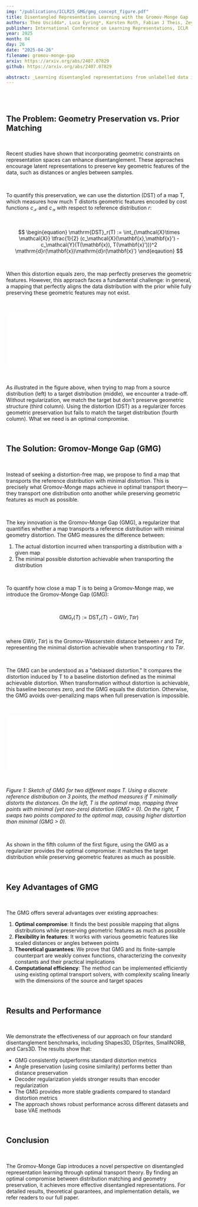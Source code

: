 ```yaml
---
img: "/publications/ICLR25_GMG/gmg_concept_figure.pdf"
title: Disentangled Representation Learning with the Gromov-Monge Gap
authors: Théo Uscidda*, Luca Eyring*, Karsten Roth, Fabian J Theis, Zeynep Akata*, Marco Cuturi*
publisher: International Conference on Learning Representations, ICLR
year: 2025
month: 04
day: 26
date: "2025-04-26"
filename: gromov-monge-gap
arxiv: https://arxiv.org/abs/2407.07829
github: https://arxiv.org/abs/2407.07829

abstract: _Learning disentangled representations from unlabelled data is a fundamental challenge in machine learning. Solving it may unlock other problems, such as generalization, interpretability, or fairness. Although remarkably challenging to solve in theory, disentanglement is often achieved in practice through prior matching. Furthermore, recent works have shown that prior matching approaches can be enhanced by leveraging geometrical considerations, e.g., by learning representations that preserve geometric features of the data, such as distances or angles between points. However, matching the prior while preserving geometric features is challenging, as a mapping that fully preserves these features while aligning the data distribution with the prior does not exist in general. To address these challenges, we introduce a novel approach to disentangled representation learning based on quadratic optimal transport. We formulate the problem using Gromov-Monge maps that transport one distribution onto another with minimal distortion of predefined geometric features, preserving them as much as can be achieved. To compute such maps, we propose the Gromov-Monge-Gap (GMG), a regularizer quantifying whether a map moves a reference distribution with minimal geometry distortion. We demonstrate the effectiveness of our approach for disentanglement across four standard benchmarks, outperforming other methods leveraging geometric considerations._
---
```


</br>

</br>

## The Problem: Geometry Preservation vs. Prior Matching

</br>

Recent studies have shown that incorporating geometric constraints on representation spaces can enhance disentanglement. These approaches encourage latent representations to preserve key geometric features of the data, such as distances or angles between samples. 

</br>

To quantify this preservation, we can use the distortion (DST) of a map T, which measures how much T distorts geometric features encoded by cost functions $c_\mathcal{X}$ and $c_\mathcal{Y}$ with respect to reference distribution $r$:

</br>

$$
\begin{equation}
\mathrm{DST}_r(T) := \int_{\mathcal{X}\times \mathcal{X}} \tfrac{1}{2} (c_\mathcal{X}(\mathbf{x},\mathbf{x}') - c_\mathcal{Y}(T(\mathbf{x}), T(\mathbf{x}')))^2 \mathrm{d}r(\mathbf{x})\mathrm{d}r(\mathbf{x}')
\end{eqaution}
$$

</br>

When this distortion equals zero, the map perfectly preserves the geometric features. However, this approach faces a fundamental challenge: in general, a mapping that perfectly aligns the data distribution with the prior while fully preserving these geometric features may not exist.

</br>

![text](/publications/ICL25_gmg/gmg_toy_data.pdf)

</br>

As illustrated in the figure above, when trying to map from a source distribution (left) to a target distribution (middle), we encounter a trade-off. Without regularization, we match the target but don't preserve geometric structure (third column). Using the distortion (DST) as a regularizer forces geometric preservation but fails to match the target distribution (fourth column). What we need is an optimal compromise.

</br>

## The Solution: Gromov-Monge Gap (GMG)

</br>

Instead of seeking a distortion-free map, we propose to find a map that transports the reference distribution with minimal distortion. This is precisely what Gromov-Monge maps achieve in optimal transport theory—they transport one distribution onto another while preserving geometric features as much as possible.

</br>

The key innovation is the Gromov-Monge Gap (GMG), a regularizer that quantifies whether a map transports a reference distribution with minimal geometry distortion. The GMG measures the difference between:
1. The actual distortion incurred when transporting a distribution with a given map
2. The minimal possible distortion achievable when transporting the distribution

</br>

To quantify how close a map T is to being a Gromov-Monge map, we introduce the Gromov-Monge Gap (GMG):

</br>

$$
\begin{equation}
\mathrm{GMG}_r(T) := \mathrm{DST}_r(T) - \mathrm{GW}(r, T\sharp r)
\end{equation}
$$

</br>

where $\mathrm{GW}(r, T\sharp r)$ is the Gromov-Wasserstein distance between $r$ and $T\sharp r$, representing the minimal distortion achievable when transporting $r$ to $T\sharp r$.

</br>

The GMG can be understood as a "debiased distortion." It compares the distortion induced by T to a baseline distortion defined as the minimal achievable distortion. When transformation without distortion is achievable, this baseline becomes zero, and the GMG equals the distortion. Otherwise, the GMG avoids over-penalizing maps when full preservation is impossible.

</br>

![text](/publications/ICL25_gmg/gmg_concept_figure.pdf)

</br>

*Figure 1: Sketch of GMG for two different maps T. Using a discrete reference distribution on 3 points, the method measures if T minimally distorts the distances. On the left, T is the optimal map, mapping three points with minimal (yet non-zero) distortion (GMG = 0). On the right, T swaps two points compared to the optimal map, causing higher distortion than minimal (GMG > 0).*

</br>

As shown in the fifth column of the first figure, using the GMG as a regularizer provides the optimal compromise: it matches the target distribution while preserving geometric features as much as possible.

</br>

## Key Advantages of GMG

</br>

The GMG offers several advantages over existing approaches:

1. **Optimal compromise**: It finds the best possible mapping that aligns distributions while preserving geometric features as much as possible
2. **Flexibility in features**: It works with various geometric features like scaled distances or angles between points
3. **Theoretical guarantees**: We prove that GMG and its finite-sample counterpart are weakly convex functions, characterizing the convexity constants and their practical implications
4. **Computational efficiency**: The method can be implemented efficiently using existing optimal transport solvers, with complexity scaling linearly with the dimensions of the source and target spaces

</br>

## Results and Performance

</br>

We demonstrate the effectiveness of our approach on four standard disentanglement benchmarks, including Shapes3D, DSprites, SmallNORB, and Cars3D. The results show that:

- GMG consistently outperforms standard distortion metrics
- Angle preservation (using cosine similarity) performs better than distance preservation
- Decoder regularization yields stronger results than encoder regularization
- The GMG provides more stable gradients compared to standard distortion metrics
- The approach shows robust performance across different datasets and base VAE methods

</br>

## Conclusion

</br>

The Gromov-Monge Gap introduces a novel perspective on disentangled representation learning through optimal transport theory. By finding an optimal compromise between distribution matching and geometry preservation, it achieves more effective disentangled representations. For detailed results, theoretical guarantees, and implementation details, we refer readers to our full paper.